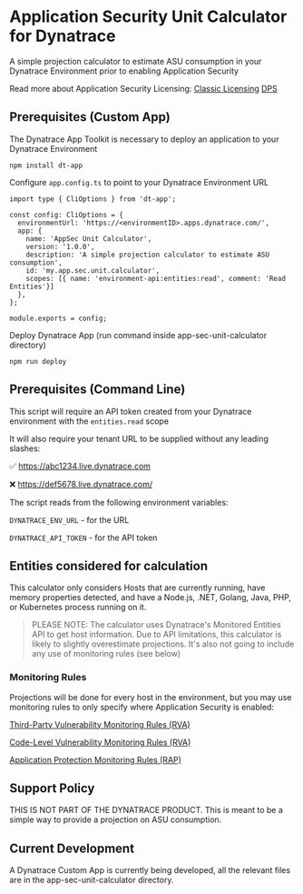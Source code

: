 # Application Security Unit Calculator for Dynatrace
A simple projection calculator to estimate ASU consumption in your Dynatrace Environment prior to enabling Application Security

Read more about Application Security Licensing:
 [Classic Licensing](https://docs.dynatrace.com/docs/shortlink/application-security-units)
 [DPS](https://docs.dynatrace.com/docs/shortlink/dps-appsec)
## Prerequisites (Custom App)

The Dynatrace App Toolkit is necessary to deploy an application to your Dynatrace Environment
```
npm install dt-app
```

Configure `app.config.ts` to point to your Dynatrace Environment URL

```
import type { CliOptions } from 'dt-app';

const config: CliOptions = {
  environmentUrl: 'https://<environmentID>.apps.dynatrace.com/',
  app: {
    name: 'AppSec Unit Calculator',
    version: '1.0.0',
    description: 'A simple projection calculator to estimate ASU consumption',
    id: 'my.app.sec.unit.calculator',
    scopes: [{ name: 'environment-api:entities:read', comment: 'Read Entities'}]
  },
};

module.exports = config;
```

Deploy Dynatrace App (run command inside app-sec-unit-calculator directory)
```
npm run deploy
```

## Prerequisites (Command Line)
This script will require an API token created from your Dynatrace environment with the `entities.read` scope

It will also require your tenant URL to be supplied without any leading slashes:

:white_check_mark: https://abc1234.live.dynatrace.com

:x: https://def5678.live.dynatrace.com/

The script reads from the following environment variables:

`DYNATRACE_ENV_URL` - for the URL

`DYNATRACE_API_TOKEN` - for the API token

## Entities considered for calculation
This calculator only considers Hosts that are currently running, have memory properties detected, and have a Node.js, .NET, Golang, Java, PHP, or Kubernetes process running on it.

> PLEASE NOTE: The calculator uses Dynatrace's Monitored Entities API to get host information. Due to API limitations, this calculator is likely to slightly overestimate projections. It's also not going to include any use of monitoring rules (see below)

### Monitoring Rules
Projections will be done for every host in the environment, but you may use monitoring rules to only specify where Application Security is enabled:

[Third-Party Vulnerability Monitoring Rules (RVA)](https://docs.dynatrace.com/docs/shortlink/tpv-monitoring-rules)

[Code-Level Vulnerability Monitoring Rules (RVA)](https://docs.dynatrace.com/docs/shortlink/clv-monitoring-rules)

[Application Protection Monitoring Rules (RAP)](https://docs.dynatrace.com/docs/shortlink/attack-rules)

## Support Policy
THIS IS NOT PART OF THE DYNATRACE PRODUCT. This is meant to be a simple way to provide a projection on ASU consumption.

## Current Development
A Dynatrace Custom App is currently being developed, all the relevant files are in the app-sec-unit-calculator directory.

